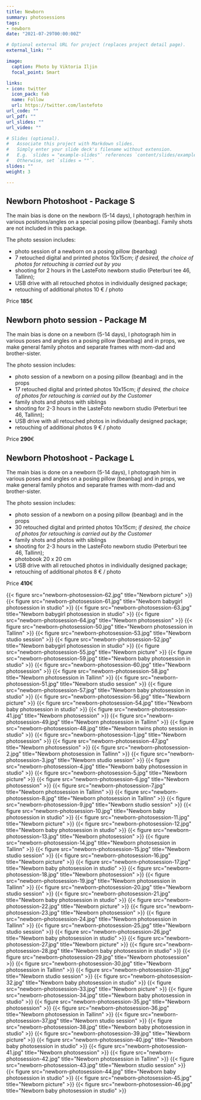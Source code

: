 ```yaml
---
title: Newborn
summary: photosessions
tags:
- newborn
date: "2021-07-29T00:00:00Z"

# Optional external URL for project (replaces project detail page).
external_link: ""

image:
  caption: Photo by Viktoria Iljin
  focal_point: Smart

links:
- icon: twitter
  icon_pack: fab
  name: Follow
  url: https://twitter.com/lastefoto
url_code: ""
url_pdf: ""
url_slides: ""
url_video: ""

# Slides (optional).
#   Associate this project with Markdown slides.
#   Simply enter your slide deck's filename without extension.
#   E.g. `slides = "example-slides"` references `content/slides/example-slides.md`.
#   Otherwise, set `slides = ""`.
slides: ""
weight: 3

---
```


## Newborn Photoshoot - Package S

The main bias is done on the newborn (5-14 days), I photograph her/him in various positions/angles on a special posing pillow (beanbag). Family shots are not included in this package.

The photo session includes:
* photo session of a newborn on a posing pillow (beanbag)
* 7 retouched digital and printed photos 10x15cm;
_if desired, the choice of photos for retouching is carried out by you_
* shooting for 2 hours in the LasteFoto newborn studio (Peterburi tee 46, Tallinn);
* USB drive with all retouched photos in individually designed package;
* retouching of additional photos 10 € / photo

Price **185**€ 

## Newborn photo session - Package M

The main bias is done on a newborn (5-14 days), I photograph him in various poses and angles on a posing pillow (beanbag) and in props, we make general family photos and separate frames with mom-dad and brother-sister.

The photo session includes:
* photo session of a newborn on a posing pillow (beanbag) and in the props
* 17 retouched digital and printed photos 10x15cm;
_if desired, the choice of photos for retouching is carried out by the Customer_
* family shots and photos with siblings
* shooting for 2-3 hours in the LasteFoto newborn studio (Peterburi tee 46, Tallinn);
* USB drive with all retouched photos in individually designed package;
* retouching of additional photos 9 € / photo

Price **290**€ 

## Newborn Photoshoot - Package L

The main bias is done on a newborn (5-14 days), I photograph him in various poses and angles on a posing pillow (beanbag) and in props, we make general family photos and separate frames with mom-dad and brother-sister.

The photo session includes:
* photo session of a newborn on a posing pillow (beanbag) and in the props
* 30 retouched digital and printed photos 10x15cm;
_if desired, the choice of photos for retouching is carried out by the Customer_
* family shots and photos with siblings
* shooting for 2-3 hours in the LasteFoto newborn studio (Peterburi tee 46, Tallinn);
* photobook 20 x 20 cm
* USB drive with all retouched photos in individually designed package;
* retouching of additional photos 8 € / photo

Price **410**€ 

{{< figure src="newborn-photosession-62.jpg" title="Newborn picture" >}}
{{< figure src="newborn-photosession-61.jpg" title="Newborn babygirl photosession in studio" >}}
{{< figure src="newborn-photosession-63.jpg" title="Newborn babygirl photosession in studio" >}}
{{< figure src="newborn-photosession-64.jpg" title="Newborn photosession" >}}
{{< figure src="newborn-photosession-50.jpg" title="Newborn photosession in Tallinn" >}}
{{< figure src="newborn-photosession-53.jpg" title="Newborn studio session" >}}
{{< figure src="newborn-photosession-52.jpg" title="Newborn babygirl photosession in studio" >}}
{{< figure src="newborn-photosession-55.jpg" title="Newborn picture" >}}
{{< figure src="newborn-photosession-59.jpg" title="Newborn baby photosession in studio" >}}
{{< figure src="newborn-photosession-60.jpg" title="Newborn photosession" >}}
{{< figure src="newborn-photosession-58.jpg" title="Newborn photosession in Tallinn" >}}
{{< figure src="newborn-photosession-51.jpg" title="Newborn studio session" >}}
{{< figure src="newborn-photosession-57.jpg" title="Newborn baby photosession in studio" >}}
{{< figure src="newborn-photosession-56.jpg" title="Newborn picture" >}}
{{< figure src="newborn-photosession-54.jpg" title="Newborn baby photosession in studio" >}}
{{< figure src="newborn-photosession-41.jpg" title="Newborn photosession" >}}
{{< figure src="newborn-photosession-49.jpg" title="Newborn photosession in Tallinn" >}}
{{< figure src="newborn-photosession-48.jpg" title="Newborn twins photo session in studio" >}}
{{< figure src="newborn-photosession-1.jpg" title="Newborn photosession" >}}
{{< figure src="newborn-photosession-47.jpg" title="Newborn photosession" >}}
{{< figure src="newborn-photosession-2.jpg" title="Newborn photosession in Tallinn" >}}
{{< figure src="newborn-photosession-3.jpg" title="Newborn studio session" >}}
{{< figure src="newborn-photosession-4.jpg" title="Newborn baby photosession in studio" >}}
{{< figure src="newborn-photosession-5.jpg" title="Newborn picture" >}}
{{< figure src="newborn-photosession-6.jpg" title="Newborn photosession" >}}
{{< figure src="newborn-photosession-7.jpg" title="Newborn photosession in Tallinn" >}}
{{< figure src="newborn-photosession-8.jpg" title="Newborn photosession in Tallinn" >}}
{{< figure src="newborn-photosession-9.jpg" title="Newborn studio session" >}}
{{< figure src="newborn-photosession-10.jpg" title="Newborn baby photosession in studio" >}}
{{< figure src="newborn-photosession-11.jpg" title="Newborn picture" >}}
{{< figure src="newborn-photosession-12.jpg" title="Newborn baby photosession in studio" >}}
{{< figure src="newborn-photosession-13.jpg" title="Newborn photosession" >}}
{{< figure src="newborn-photosession-14.jpg" title="Newborn photosession in Tallinn" >}}
{{< figure src="newborn-photosession-15.jpg" title="Newborn studio session" >}}
{{< figure src="newborn-photosession-16.jpg" title="Newborn picture" >}}
{{< figure src="newborn-photosession-17.jpg" title="Newborn baby photosession in studio" >}}
{{< figure src="newborn-photosession-18.jpg" title="Newborn photosession" >}}
{{< figure src="newborn-photosession-19.jpg" title="Newborn photosession in Tallinn" >}}
{{< figure src="newborn-photosession-20.jpg" title="Newborn studio session" >}}
{{< figure src="newborn-photosession-21.jpg" title="Newborn baby photosession in studio" >}}
{{< figure src="newborn-photosession-22.jpg" title="Newborn picture" >}}
{{< figure src="newborn-photosession-23.jpg" title="Newborn photosession" >}}
{{< figure src="newborn-photosession-24.jpg" title="Newborn photosession in Tallinn" >}}
{{< figure src="newborn-photosession-25.jpg" title="Newborn studio session" >}}
{{< figure src="newborn-photosession-26.jpg" title="Newborn baby photosession in studio" >}}
{{< figure src="newborn-photosession-27.jpg" title="Newborn picture" >}}
{{< figure src="newborn-photosession-28.jpg" title="Newborn baby photosession in studio" >}}
{{< figure src="newborn-photosession-29.jpg" title="Newborn photosession" >}}
{{< figure src="newborn-photosession-30.jpg" title="Newborn photosession in Tallinn" >}}
{{< figure src="newborn-photosession-31.jpg" title="Newborn studio session" >}}
{{< figure src="newborn-photosession-32.jpg" title="Newborn baby photosession in studio" >}}
{{< figure src="newborn-photosession-33.jpg" title="Newborn picture" >}}
{{< figure src="newborn-photosession-34.jpg" title="Newborn baby photosession in studio" >}}
{{< figure src="newborn-photosession-35.jpg" title="Newborn photosession" >}}
{{< figure src="newborn-photosession-36.jpg" title="Newborn photosession in Tallinn" >}}
{{< figure src="newborn-photosession-37.jpg" title="Newborn studio session" >}}
{{< figure src="newborn-photosession-38.jpg" title="Newborn baby photosession in studio" >}}
{{< figure src="newborn-photosession-39.jpg" title="Newborn picture" >}}
{{< figure src="newborn-photosession-40.jpg" title="Newborn baby photosession in studio" >}}
{{< figure src="newborn-photosession-41.jpg" title="Newborn photosession" >}}
{{< figure src="newborn-photosession-42.jpg" title="Newborn photosession in Tallinn" >}}
{{< figure src="newborn-photosession-43.jpg" title="Newborn studio session" >}}
{{< figure src="newborn-photosession-44.jpg" title="Newborn baby photosession in studio" >}}
{{< figure src="newborn-photosession-45.jpg" title="Newborn picture" >}}
{{< figure src="newborn-photosession-46.jpg" title="Newborn baby photosession in studio" >}}